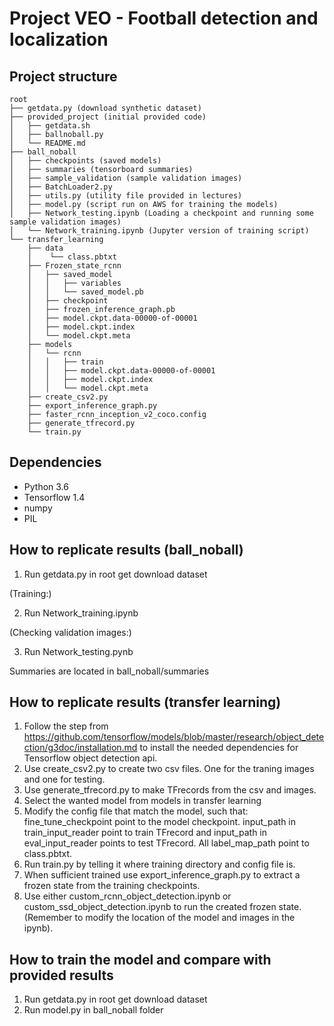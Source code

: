 # Project VEO - Football detection and localization

## Project structure

```
root
├── getdata.py (download synthetic dataset)
├── provided_project (initial provided code)
│   ├── getdata.sh
│   ├── ballnoball.py
│   └── README.md
├── ball_noball
│   ├── checkpoints (saved models)
│   ├── summaries (tensorboard summaries)
│   ├── sample_validation (sample validation images)
│   ├── BatchLoader2.py
│   ├── utils.py (utility file provided in lectures)
│   ├── model.py (script run on AWS for training the models)
│   ├── Network_testing.ipynb (Loading a checkpoint and running some sample validation images)
│   └── Network_training.ipynb (Jupyter version of training script)
└── transfer_learning
    ├── data
    │    └── class.pbtxt
    ├── Frozen_state_rcnn
    │   ├── saved_model
    │   │   ├── variables
    │   │   └── saved_model.pb
    │   ├── checkpoint
    │   ├── frozen_inference_graph.pb
    │   ├── model.ckpt.data-00000-of-00001
    │   ├── model.ckpt.index
    │   └── model.ckpt.meta
    ├── models
    │   └── rcnn
    │   │   ├── train
    │   │   ├── model.ckpt.data-00000-of-00001
    │   │   ├── model.ckpt.index
    │   │   └── model.ckpt.meta
    ├── create_csv2.py
    ├── export_inference_graph.py
    ├── faster_rcnn_inception_v2_coco.config
    ├── generate_tfrecord.py
    └── train.py
```
## Dependencies

* Python 3.6
* Tensorflow 1.4
* numpy
* PIL

## How to replicate results (ball_noball)

1. Run getdata.py in root get download dataset

(Training:)

2. Run Network_training.ipynb

(Checking validation images:)

3. Run Network_testing.pynb

Summaries are located in ball_noball/summaries

## How to replicate results (transfer learning)

1. Follow the step from  https://github.com/tensorflow/models/blob/master/research/object_detection/g3doc/installation.md
   to install the needed dependencies for Tensorflow object detection api.
2. Use create_csv2.py to create two csv files. One for the traning images and one for testing.
3. Use generate_tfrecord.py to make TFrecords from the csv and images.
4. Select the wanted model from models in transfer learning
5. Modify the config file that match the model, such that: fine_tune_checkpoint point to the model checkpoint. input_path in train_input_reader point to train TFrecord
   and input_path in eval_input_reader points to test TFrecord. All label_map_path point to class.pbtxt.
6. Run train.py by telling it where training directory and config file is.
7. When sufficient trained use export_inference_graph.py to extract a frozen state from the training checkpoints.
8. Use either custom_rcnn_object_detection.ipynb or custom_ssd_object_detection.ipynb to run the created frozen state. (Remember to modify the location of the model and images in the ipynb).


## How to train the model and compare with provided results

1. Run getdata.py in root get download dataset
2. Run model.py in ball_noball folder
